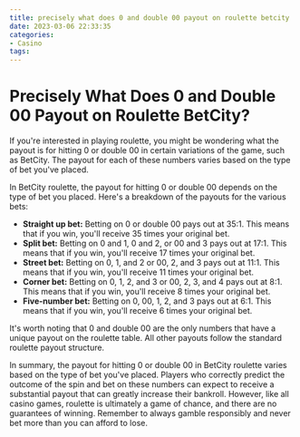 ```yaml
---
title: precisely what does 0 and double 00 payout on roulette betcity
date: 2023-03-06 22:33:35
categories:
- Casino
tags:
---
```



# Precisely What Does 0 and Double 00 Payout on Roulette BetCity?

If you're interested in playing roulette, you might be wondering what the payout is for hitting 0 or double 00 in certain variations of the game, such as BetCity. The payout for each of these numbers varies based on the type of bet you've placed.

In BetCity roulette, the payout for hitting 0 or double 00 depends on the type of bet you placed. Here's a breakdown of the payouts for the various bets:

- **Straight up bet:** Betting on 0 or double 00 pays out at 35:1. This means that if you win, you'll receive 35 times your original bet.
- **Split bet:** Betting on 0 and 1, 0 and 2, or 00 and 3 pays out at 17:1. This means that if you win, you'll receive 17 times your original bet.
- **Street bet:** Betting on 0, 1, and 2 or 00, 2, and 3 pays out at 11:1. This means that if you win, you'll receive 11 times your original bet.
- **Corner bet:** Betting on 0, 1, 2, and 3 or 00, 2, 3, and 4 pays out at 8:1. This means that if you win, you'll receive 8 times your original bet.
- **Five-number bet:** Betting on 0, 00, 1, 2, and 3 pays out at 6:1. This means that if you win, you'll receive 6 times your original bet.

It's worth noting that 0 and double 00 are the only numbers that have a unique payout on the roulette table. All other payouts follow the standard roulette payout structure.

In summary, the payout for hitting 0 or double 00 in BetCity roulette varies based on the type of bet you've placed. Players who correctly predict the outcome of the spin and bet on these numbers can expect to receive a substantial payout that can greatly increase their bankroll. However, like all casino games, roulette is ultimately a game of chance, and there are no guarantees of winning. Remember to always gamble responsibly and never bet more than you can afford to lose.
